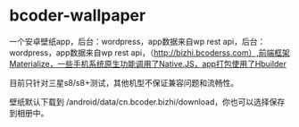 # bcoder-wallpaper
一个安卓壁纸app，后台：wordpress，app数据来自wp rest api，后台：wordpress，app数据来自wp rest api，（http://bizhi.bcoderss.com）,前端框架Materialize，一些手机系统原生功能调用了Native.JS，app打包使用了Hbuilder

目前只针对三星s8/s8+测试，其他机型不保证兼容问题和流畅性。

壁纸默认下载到 /android/data/cn.bcoder.bizhi/download，你也可以选择保存到相册中。
